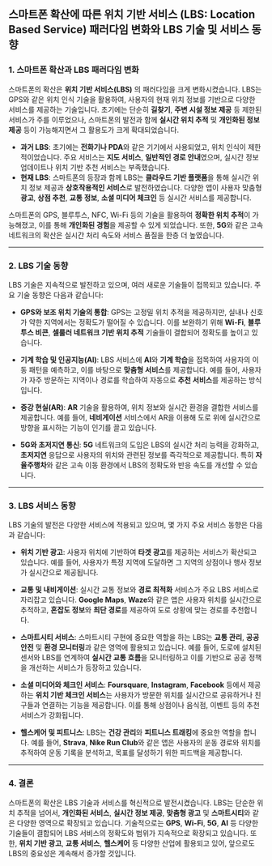## 스마트폰 확산에 따른 위치 기반 서비스 (LBS: Location Based Service) 패러다임 변화와 LBS 기술 및 서비스 동향

### 1. **스마트폰 확산과 LBS 패러다임 변화**

스마트폰의 확산은 **위치 기반 서비스(LBS)** 의 패러다임을 크게 변화시켰습니다. LBS는 GPS와 같은 위치 인식 기술을 활용하여, 사용자의 현재 위치 정보를 기반으로 다양한 서비스를 제공하는 기술입니다. 초기에는 단순히 **길찾기**, **주변 시설 정보 제공** 등 제한된 서비스가 주를 이루었으나, 스마트폰의 발전과 함께 **실시간 위치 추적** 및 **개인화된 정보 제공** 등이 가능해지면서 그 활용도가 크게 확대되었습니다.

- **과거 LBS**: 초기에는 **전화기나 PDA**와 같은 기기에서 사용되었고, 위치 인식이 제한적이었습니다. 주요 서비스는 **지도 서비스**, **일반적인 경로 안내**였으며, 실시간 정보 업데이트나 위치 기반 추천 서비스는 부족했습니다.
- **현재 LBS**: 스마트폰의 등장과 함께 LBS는 **클라우드 기반 플랫폼**을 통해 실시간 위치 정보 제공과 **상호작용적인 서비스**로 발전하였습니다. 다양한 앱이 사용자 맞춤형 **광고**, **상점 추천**, **교통 정보**, **소셜 미디어 체크인** 등 실시간 서비스를 제공합니다.

스마트폰의 GPS, 블루투스, NFC, Wi-Fi 등의 기술을 활용하여 **정확한 위치 추적**이 가능해졌고, 이를 통해 **개인화된 경험**을 제공할 수 있게 되었습니다. 또한, **5G**와 같은 고속 네트워크의 확산은 실시간 처리 속도와 서비스 품질을 한층 더 높였습니다.

---

### 2. **LBS 기술 동향**

LBS 기술은 지속적으로 발전하고 있으며, 여러 새로운 기술들이 접목되고 있습니다. 주요 기술 동향은 다음과 같습니다:

- **GPS와 보조 위치 기술의 통합**: GPS는 고정밀 위치 추적을 제공하지만, 실내나 신호가 약한 지역에서는 정확도가 떨어질 수 있습니다. 이를 보완하기 위해 **Wi-Fi**, **블루투스 비콘**, **셀룰러 네트워크 기반 위치 추적** 기술들이 결합되어 정확도를 높이고 있습니다.
  
- **기계 학습 및 인공지능(AI)**: LBS 서비스에 **AI**와 **기계 학습**을 접목하여 사용자의 이동 패턴을 예측하고, 이를 바탕으로 **맞춤형 서비스**를 제공합니다. 예를 들어, 사용자가 자주 방문하는 지역이나 경로를 학습하여 자동으로 **추천 서비스**를 제공하는 방식입니다.

- **증강 현실(AR)**: **AR** 기술을 활용하여, 위치 정보와 실시간 환경을 결합한 서비스를 제공합니다. 예를 들어, **네비게이션** 서비스에서 AR을 이용해 도로 위에 실시간으로 방향을 표시하는 기능이 인기를 끌고 있습니다.

- **5G와 초저지연 통신**: **5G** 네트워크의 도입은 LBS의 실시간 처리 능력을 강화하고, **초저지연** 응답으로 사용자의 위치와 관련된 정보를 즉각적으로 제공합니다. 특히 **자율주행차**와 같은 고속 이동 환경에서 LBS의 정확도와 반응 속도를 개선할 수 있습니다.

---

### 3. **LBS 서비스 동향**

LBS 기술의 발전은 다양한 서비스에 적용되고 있으며, 몇 가지 주요 서비스 동향은 다음과 같습니다:

- **위치 기반 광고**: 사용자 위치에 기반하여 **타겟 광고**를 제공하는 서비스가 확산되고 있습니다. 예를 들어, 사용자가 특정 지역에 도달하면 그 지역의 상점이나 행사 정보가 실시간으로 제공됩니다.

- **교통 및 내비게이션**: 실시간 교통 정보와 **경로 최적화** 서비스가 주요 LBS 서비스로 자리잡고 있습니다. **Google Maps**, **Waze**와 같은 앱은 사용자 위치를 실시간으로 추적하고, **혼잡도 정보**와 **최단 경로**를 제공하여 도로 상황에 맞는 경로를 추천합니다.

- **스마트시티 서비스**: 스마트시티 구현에 중요한 역할을 하는 LBS는 **교통 관리**, **공공 안전** 및 **환경 모니터링**과 같은 영역에 활용되고 있습니다. 예를 들어, 도로에 설치된 센서와 LBS를 연계하여 **실시간 교통 흐름**을 모니터링하고 이를 기반으로 공공 정책을 개선하는 서비스가 등장하고 있습니다.

- **소셜 미디어와 체크인 서비스**: **Foursquare**, **Instagram**, **Facebook** 등에서 제공하는 **위치 기반 체크인 서비스**는 사용자가 방문한 위치를 실시간으로 공유하거나 친구들과 연결하는 기능을 제공합니다. 이를 통해 상점이나 음식점, 이벤트 등의 추천 서비스가 강화됩니다.

- **헬스케어 및 피트니스**: LBS는 **건강 관리**와 **피트니스 트래킹**에 중요한 역할을 합니다. 예를 들어, **Strava**, **Nike Run Club**와 같은 앱은 사용자의 운동 경로와 위치를 추적하여 운동 기록을 분석하고, 목표를 달성하기 위한 피드백을 제공합니다.

---

### 4. **결론**

스마트폰의 확산은 LBS 기술과 서비스를 혁신적으로 발전시켰습니다. LBS는 단순한 위치 추적을 넘어서, **개인화된 서비스**, **실시간 정보 제공**, **맞춤형 광고** 및 **스마트시티**와 같은 다양한 영역으로 확장되고 있습니다. 기술적으로는 **GPS**, **Wi-Fi**, **5G**, **AI** 등 다양한 기술들이 결합되어 LBS 서비스의 정확도와 범위가 지속적으로 확장되고 있습니다. 또한, **위치 기반 광고**, **교통 서비스**, **헬스케어** 등 다양한 산업에 활용되고 있어, 앞으로도 LBS의 중요성은 계속해서 증가할 것입니다.
